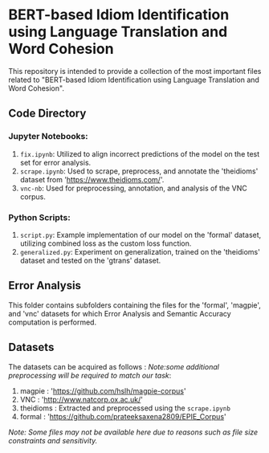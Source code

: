 # BERT-based Idiom Identification using Language Translation and Word Cohesion

This repository is intended to provide a collection of the most important files related to "BERT-based Idiom Identification using Language Translation and Word Cohesion".

## Code Directory

### Jupyter Notebooks:

1. `fix.ipynb`: Utilized to align incorrect predictions of the model on the test set for error analysis.
2. `scrape.ipynb`: Used to scrape, preprocess, and annotate the 'theidioms' dataset from 'https://www.theidioms.com/'.
3. `vnc-nb`: Used for preprocessing, annotation, and analysis of the VNC corpus.

### Python Scripts:

1. `script.py`: Example implementation of our model on the 'formal' dataset, utilizing combined loss as the custom loss function.
2. `generalized.py`: Experiment on generalization, trained on the 'theidioms' dataset and tested on the 'gtrans' dataset.

## Error Analysis

This folder contains subfolders containing the files for the 'formal', 'magpie', and 'vnc' datasets for which Error Analysis and Semantic Accuracy computation is performed.

## Datasets

The datasets can be acquired as follows :
*Note:some additional preprocessing will be required to match our task*:

1. magpie : 'https://github.com/hslh/magpie-corpus'
2. VNC : 'http://www.natcorp.ox.ac.uk/'
3. theidioms : Extracted and preprocessed using the `scrape.ipynb`
4. formal : 'https://github.com/prateeksaxena2809/EPIE_Corpus'

*Note: Some files may not be available here due to reasons such as file size constraints and sensitivity.*

